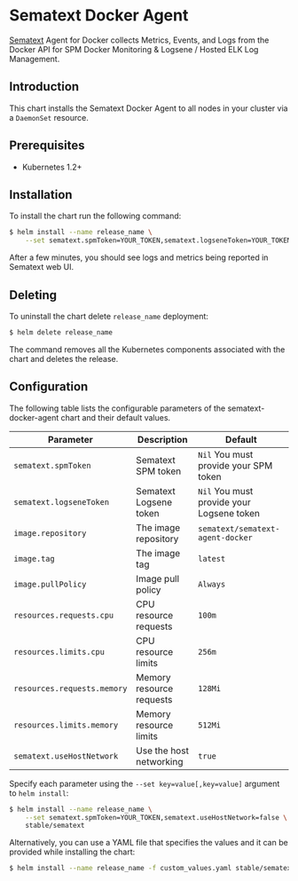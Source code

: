 # Sematext Docker Agent

[Sematext](https://sematext.com/) Agent for Docker collects Metrics, Events, and Logs from the Docker API for SPM Docker Monitoring & Logsene / Hosted ELK Log Management.

## Introduction

This chart installs the Sematext Docker Agent to all nodes in your cluster via a `DaemonSet` resource.

## Prerequisites

- Kubernetes 1.2+

## Installation

To install the chart run the following command:

```bash
$ helm install --name release_name \
    --set sematext.spmToken=YOUR_TOKEN,sematext.logseneToken=YOUR_TOKEN stable/sematext
```

After a few minutes, you should see logs and metrics being reported in Sematext web UI.

## Deleting

To uninstall the chart delete `release_name` deployment:

```bash
$ helm delete release_name
```

The command removes all the Kubernetes components associated with the chart and deletes the release.

## Configuration

The following table lists the configurable parameters of the sematext-docker-agent chart and their default values.

|             Parameter       |            Description             |                    Default                |
|-----------------------------|------------------------------------|-------------------------------------------|
| `sematext.spmToken`         | Sematext SPM token                 | `Nil` You must provide your SPM token     |
| `sematext.logseneToken`     | Sematext Logsene token             | `Nil` You must provide your Logsene token |
| `image.repository`          | The image repository               | `sematext/sematext-agent-docker`          |
| `image.tag`                 | The image tag                      | `latest`                                  |
| `image.pullPolicy`          | Image pull policy                  | `Always`                                  |
| `resources.requests.cpu`    | CPU resource requests              | `100m`                                    |
| `resources.limits.cpu`      | CPU resource limits                | `256m`                                    |
| `resources.requests.memory` | Memory resource requests           | `128Mi`                                   |
| `resources.limits.memory`   | Memory resource limits             | `512Mi`                                   |
| `sematext.useHostNetwork`   | Use the host networking            | `true`                                    |

Specify each parameter using the `--set key=value[,key=value]` argument to `helm install`:

```bash
$ helm install --name release_name \
    --set sematext.spmToken=YOUR_TOKEN,sematext.useHostNetwork=false \
    stable/sematext
```

Alternatively, you can use a YAML file that specifies the values and it can be provided while installing the chart:

```bash
$ helm install --name release_name -f custom_values.yaml stable/sematext
```
